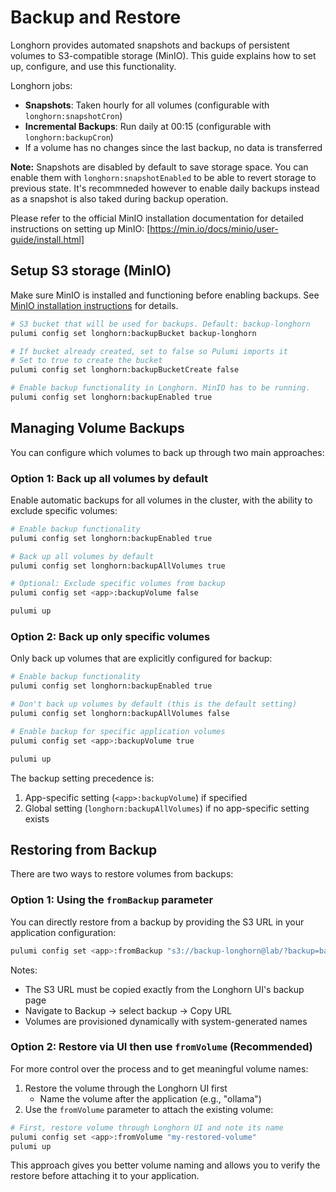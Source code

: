 # Backup and Restore

Longhorn provides automated snapshots and backups of persistent volumes to S3-compatible storage (MinIO). This guide explains how to set up, configure, and use this functionality.

Longhorn jobs:

-   **Snapshots**: Taken hourly for all volumes (configurable with `longhorn:snapshotCron`)
-   **Incremental Backups**: Run daily at 00:15 (configurable with `longhorn:backupCron`)
-   If a volume has no changes since the last backup, no data is transferred

**Note:** Snapshots are disabled by default to save storage space. You can enable them with `longhorn:snapshotEnabled` to be able to revert storage to previous state. It's recommneded however to enable daily backups instead as a snapshot is also taked during backup operation.

Please refer to the official MinIO installation documentation for detailed instructions on setting up MinIO: [https://min.io/docs/minio/user-guide/install.html]

## Setup S3 storage (MinIO)

Make sure MinIO is installed and functioning before enabling backups. See [MinIO installation instructions](/components/system/SYSTEM.md#minio-recommended) for details.

```sh
# S3 bucket that will be used for backups. Default: backup-longhorn
pulumi config set longhorn:backupBucket backup-longhorn

# If bucket already created, set to false so Pulumi imports it
# Set to true to create the bucket
pulumi config set longhorn:backupBucketCreate false

# Enable backup functionality in Longhorn. MinIO has to be running.
pulumi config set longhorn:backupEnabled true
```

## Managing Volume Backups

You can configure which volumes to back up through two main approaches:

### Option 1: Back up all volumes by default

Enable automatic backups for all volumes in the cluster, with the ability to exclude specific volumes:

```sh
# Enable backup functionality
pulumi config set longhorn:backupEnabled true

# Back up all volumes by default
pulumi config set longhorn:backupAllVolumes true

# Optional: Exclude specific volumes from backup
pulumi config set <app>:backupVolume false

pulumi up
```

### Option 2: Back up only specific volumes

Only back up volumes that are explicitly configured for backup:

```sh
# Enable backup functionality
pulumi config set longhorn:backupEnabled true

# Don't back up volumes by default (this is the default setting)
pulumi config set longhorn:backupAllVolumes false

# Enable backup for specific application volumes
pulumi config set <app>:backupVolume true

pulumi up
```

The backup setting precedence is:

1. App-specific setting (`<app>:backupVolume`) if specified
2. Global setting (`longhorn:backupAllVolumes`) if no app-specific setting exists

## Restoring from Backup

There are two ways to restore volumes from backups:

### Option 1: Using the `fromBackup` parameter

You can directly restore from a backup by providing the S3 URL in your application configuration:

```sh
pulumi config set <app>:fromBackup "s3://backup-longhorn@lab/?backup=backup-12345&volume=my-volume"
```

Notes:

-   The S3 URL must be copied exactly from the Longhorn UI's backup page
-   Navigate to Backup → select backup → Copy URL
-   Volumes are provisioned dynamically with system-generated names

### Option 2: Restore via UI then use `fromVolume` (Recommended)

For more control over the process and to get meaningful volume names:

1. Restore the volume through the Longhorn UI first
    - Name the volume after the application (e.g., "ollama")
2. Use the `fromVolume` parameter to attach the existing volume:

```sh
# First, restore volume through Longhorn UI and note its name
pulumi config set <app>:fromVolume "my-restored-volume"
pulumi up
```

This approach gives you better volume naming and allows you to verify the restore before attaching it to your application.

